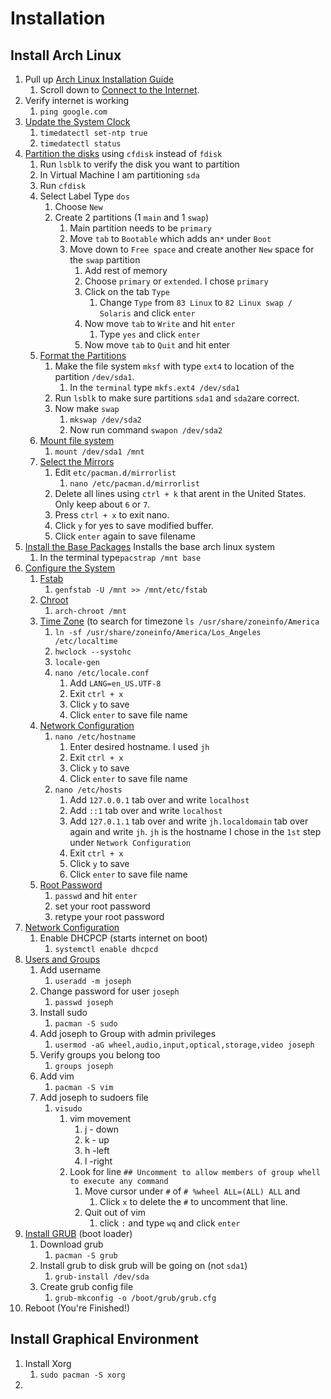 # Installation

## Install Arch Linux

1. Pull up [Arch Linux Installation Guide](https://wiki.archlinux.org/index.php/Installation_guide)
   1. Scroll down to [Connect to the Internet](https://wiki.archlinux.org/index.php/Installation_guide#Connect_to_the_internet).
2. Verify internet is working
   1. `ping google.com`
3. [Update the System Clock](https://wiki.archlinux.org/index.php/Installation_guide#Update_the_system_clock)
   1. `timedatectl set-ntp true`
   2. `timedatectl status`
4. [Partition the disks](https://wiki.archlinux.org/index.php/Installation_guide#Partition_the_disks) using `cfdisk` instead of `fdisk`
   1. Run `lsblk` to verify the disk you want to partition
   2. In Virtual Machine I am partitioning `sda`
   3. Run `cfdisk`
   4. Select Label Type `dos`
      1. Choose `New`
      2. Create 2 partitions \(1 `main` and 1 `swap`\)
         1. Main partition needs to be `primary`
         2. Move `tab` to `Bootable` which adds an`*` under `Boot`
         3. Move down to `Free space` and create another `New` space for the `swap` partition
            1. Add rest of memory
            2. Choose `primary` or `extended`. I chose `primary`
            3. Click on the tab `Type`
               1. Change `Type` from `83 Linux` to `82 Linux swap / Solaris` and click `enter`
            4. Now move `tab` to `Write` and hit `enter`
               1. Type `yes` and click `enter`
            5. Now move `tab` to `Quit` and hit enter
   5. [Format the Partitions](https://wiki.archlinux.org/index.php/Installation_guide#Format_the_partitions)
      1. Make the file system `mksf` with type `ext4` to location of the partition `/dev/sda1`. 
         1. In the `terminal` type `mkfs.ext4 /dev/sda1` 
      2. Run `lsblk` to make sure partitions `sda1` and `sda2`are correct.
      3. Now make `swap`
         1. `mkswap /dev/sda2`
         2. Now run command `swapon /dev/sda2`
   6. [Mount file system](https://wiki.archlinux.org/index.php/Installation_guide#Mount_the_file_systems)
      1. `mount /dev/sda1 /mnt`
   7. [Select the Mirrors](https://wiki.archlinux.org/index.php/Installation_guide#Select_the_mirrors)
      1. Edit `etc/pacman.d/mirrorlist`
         1. `nano /etc/pacman.d/mirrorlist`
      2. Delete all lines using `ctrl + k` that arent in the United States. Only keep about `6` or `7`.
      3. Press `ctrl + x` to exit nano.
      4. Click `y` for yes to save modified buffer.
      5. Click `enter` again to save filename
5. [Install the Base Packages](https://wiki.archlinux.org/index.php/Installation_guide#Install_the_base_packages) Installs the base arch linux system
   1. In the terminal type`pacstrap /mnt base`
6. [Configure the System](https://wiki.archlinux.org/index.php/Installation_guide#Configure_the_system)
   1. [Fstab](https://wiki.archlinux.org/index.php/Installation_guide#Fstab)
      1. `genfstab -U /mnt >> /mnt/etc/fstab`
   2. [Chroot](https://wiki.archlinux.org/index.php/Installation_guide#Chroot)
      1. `arch-chroot /mnt`
   3. [Time Zone](https://wiki.archlinux.org/index.php/Installation_guide#Time_zone) \(to search for timezone `ls /usr/share/zoneinfo/America`
      1. `ln -sf /usr/share/zoneinfo/America/Los_Angeles /etc/localtime`
      2. `hwclock --systohc`
      3. `locale-gen`
      4. `nano /etc/locale.conf`
         1. Add `LANG=en_US.UTF-8`
         2. Exit `ctrl + x`
         3. Click `y` to save
         4. Click `enter` to save file name
   4. [Network Configuration](https://wiki.archlinux.org/index.php/Installation_guide#Network_configuration)
      1. `nano /etc/hostname`
         1. Enter desired hostname. I used `jh`
         2. Exit `ctrl + x`
         3. Click `y` to save
         4. Click `enter` to save file name
      2. `nano /etc/hosts`
         1. Add `127.0.0.1` tab over and write `localhost`
         2. Add `::1` tab over and write `localhost`
         3. Add `127.0.1.1` tab over and write `jh.localdomain` tab over again and write `jh`. `jh` is the hostname I chose in the `1st` step under `Network Configuration`
         4. Exit `ctrl + x`
         5. Click `y` to save
         6. Click `enter` to save file name
   5. [Root Password](https://wiki.archlinux.org/index.php/Installation_guide#Root_password)
      1. `passwd` and hit `enter`
      2. set your root password
      3. retype your root password
7. [Network Configuration](https://wiki.archlinux.org/index.php/Network_configuration)
   1. Enable DHCPCP \(starts internet on boot\)
      1. `systemctl enable dhcpcd` 
8. [Users and Groups](https://wiki.archlinux.org/index.php/Users_and_groups)
   1. Add username
      1. `useradd -m joseph`
   2. Change password for user `joseph`
      1. `passwd joseph`
   3. Install sudo
      1. `pacman -S sudo`
   4. Add joseph to Group with admin privileges
      1. `usermod -aG wheel,audio,input,optical,storage,video joseph`
   5. Verify groups you belong too
      1. `groups joseph`
   6. Add vim
      1. `pacman -S vim`
   7. Add joseph to sudoers file
      1. `visudo`
         1. vim movement
            1. j - down
            2. k - up
            3. h -left
            4. l -right
         2. Look for line `## Uncomment to allow members of group whell to execute any command`
            1. Move cursor under `#` of `# %wheel ALL=(ALL) ALL` and 
               1. Click `x` to delete the `#` to uncomment that line.
            2. Quit out of vim
               1. click `:` and type `wq` and click `enter`
9. [Install GRUB](https://wiki.archlinux.org/index.php/Arch_boot_process#Boot_loader) \(boot loader\)
   1. Download grub 
      1. `pacman -S grub`
   2. Install grub to disk grub will be going on \(not `sda1`\)
      1. `grub-install /dev/sda` 
   3. Create grub config file
      1. `grub-mkconfig -o /boot/grub/grub.cfg`
10. Reboot \(You're Finished!\)

## Install Graphical Environment

1. Install Xorg
   1. `sudo pacman -S xorg`
2. 


